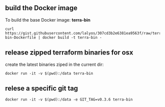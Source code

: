 ## build the Docker image

To build the base Docker image: **terra-bin**
```
curl https://gist.githubusercontent.com/lalyos/307cd3b2e6381ea9563f/raw/terra-bin-Dockerfile | docker build -t terra-bin -
```

## release zipped terraform binaries for osx

create the latest binaries ziped in the current dir:
```
docker run -it -v $(pwd):/data terra-bin
```

## relese a specific git tag

```
docker run -it -v $(pwd):/data -e GIT_TAG=v0.3.6 terra-bin
```